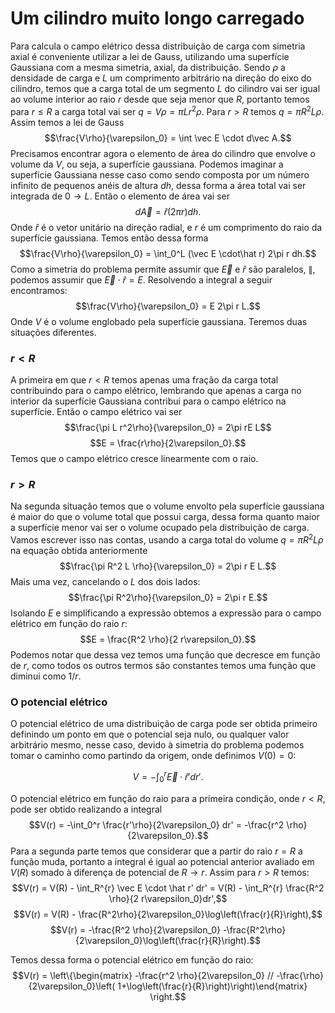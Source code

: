 # Um cilindro muito longo carregado

Para calcula o campo elétrico dessa distribuição de carga com simetria axial é conveniente utilizar a lei de Gauss, utilizando uma superfície Gaussiana com a mesma simetria, axial, da distribuição. 
Sendo $\rho$ a densidade de carga e $L$ um comprimento arbitrário na direção do eixo do cilindro, temos que a carga total de um segmento $L$ do cilindro vai ser igual ao volume interior ao raio $r$  desde que seja menor que $R$, portanto temos para $r \leq R$ a carga total vai ser $q = V\rho = \pi L r^2\rho$. 
Para $r > R$ temos $q = \pi R^2 L\rho$.  
Assim temos a lei de Gauss $$\frac{V\rho}{\varepsilon_0} = \int \vec E \cdot d\vec A.$$ Precisamos encontrar agora o elemento de área do cilindro que envolve o volume da $V$, ou seja, a superfície gaussiana. Podemos imaginar a superfície Gaussiana nesse caso como sendo composta por um número infinito de pequenos anéis de altura $dh$, dessa forma a área total vai ser integrada de $0\rightarrow L$. Então o elemento de área vai ser $$d\vec A = \hat r (2 \pi r)dh.$$ Onde $\hat r$ é o vetor unitário na direção radial, e $r$ é um comprimento do raio da superfície gaussiana. Temos então dessa forma 
$$\frac{V\rho}{\varepsilon_0} = \int_0^L (\vec E \cdot\hat r) 2\pi r dh.$$
Como a simetria do problema permite assumir que $\vec E$ e $\hat  r$ são paralelos, $\parallel$, podemos assumir que $\vec E \cdot \hat r = E$. Resolvendo a integral a seguir encontramos: $$\frac{V\rho}{\varepsilon_0} = E 2\pi r L.$$ Onde $V$ é o volume englobado pela superfície gaussiana. Teremos duas situações diferentes. 
### $r < R$
A primeira em que $r < R$ temos apenas uma fração da carga total contribuindo para o campo elétrico, lembrando que apenas a carga no interior da superfície Gaussiana contribui para o campo elétrico na superfície. Então o campo elétrico vai ser 
$$\frac{\pi L r^2\rho}{\varepsilon_0} = 2\pi rE L$$$$E = \frac{r\rho}{2\varepsilon_0}.$$Temos que o campo elétrico cresce linearmente com o raio. 
### $r > R$
Na segunda situação temos que o volume envolto pela superfície gaussiana é maior do que o volume total que possui carga, dessa forma quanto maior a superfície menor vai ser o volume ocupado pela distribuição de carga. Vamos escrever isso nas contas, usando a carga total do volume $q = \pi R^2 L \rho$ na equação obtida anteriormente $$\frac{\pi R^2 L \rho}{\varepsilon_0} = 2\pi r E L.$$ Mais uma vez, cancelando o $L$ dos dois lados: $$\frac{\pi R^2\rho}{\varepsilon_0} = 2\pi r E.$$ Isolando $E$ e simplificando a expressão obtemos a expressão para o campo elétrico em função do raio $r$:
$$E = \frac{R^2 \rho}{2 r\varepsilon_0}.$$
Podemos notar que dessa vez temos uma função que decresce em função de $r$, como todos os outros termos são constantes temos uma função que diminui como $1/r$.
### O potencial elétrico 
O potencial elétrico de uma distribuição de carga pode ser obtida primeiro definindo um ponto em que o potencial seja nulo, ou qualquer valor arbitrário mesmo, nesse caso, devido à simetria do problema podemos tomar o caminho como partindo da origem, onde definimos $V(0)=0$:

$$V = -\int_0^r \vec E\cdot\hat r'dr'.$$

O potencial elétrico em função do raio para a primeira condição, onde $r < R$, pode ser obtido realizando a integral 
$$V(r) = -\int_0^r \frac{r'\rho}{2\varepsilon_0} dr' = -\frac{r^2 \rho}{2\varepsilon_0}.$$
Para a segunda parte temos que considerar que a partir do raio $r=R$ a função muda, portanto a integral é igual ao potencial anterior avaliado em $V(R)$ somado à diferença de potencial de $R \rightarrow r$. Assim para $r > R$ temos: $$V(r) = V(R) - \int_R^{r} \vec E \cdot \hat r' dr' = V(R) - \int_R^{r} \frac{R^2 \rho}{2 r\varepsilon_0}dr',$$
$$V(r) = V(R) - \frac{R^2\rho}{2\varepsilon_0}\log\left(\frac{r}{R}\right),$$
$$V(r) = -\frac{R^2 \rho}{2\varepsilon_0} -\frac{R^2\rho}{2\varepsilon_0}\log\left(\frac{r}{R}\right).$$

Temos dessa forma o potencial elétrico em função do raio:
$$V(r) = \left\{\begin{matrix} -\frac{r^2 \rho}{2\varepsilon_0} // -\frac{\rho}{2\varepsilon_0}\left( 1+\log\left(\frac{r}{R}\right)\right)\end{matrix} \right.$$
